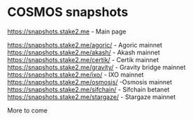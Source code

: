 # COSMOS snapshots
https://snapshots.stake2.me - Main page

https://snapshots.stake2.me/agoric/ - Agoric mainnet
https://snapshots.stake2.me/akash/ - Akash mainnet
https://snapshots.stake2.me/certik/ - Certik mainnet
https://snapshots.stake2.me/gravity/ - Gravity bridge mainnet
https://snapshots.stake2.me/ixo/ - IXO mainnet
https://snapshots.stake2.me/osmosis/ -Osmosis mainnet
https://snapshots.stake2.me/sifchain/ - Sifchain betanet
https://snapshots.stake2.me/stargaze/ - Stargaze mainnet

More to come
